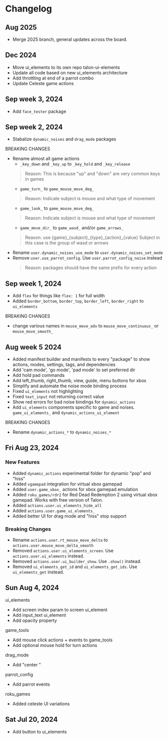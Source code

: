 # Changelog

## Aug 2025

- Merge 2025 branch, general updates across the board.

## Dec 2024
- Move ui_elements to its own repo talon-ui-elements
- Update all code based on new ui_elements architecture
- Add throttling at end of a parrot combo
- Update Celeste game actions

## Sep week 3, 2024
- Add `face_tester` package

## Sep week 2, 2024
- Stabalize `dynamic_noises` and `drag_mode` packages

BREAKING CHANGES
- Rename almost all game actions
  - `_key_down` and `_key_up` to `_key_hold` and `_key_release`
  > Reason: This is because "up" and "down" are very common keys in games
  - `game_turn_` to `game_mouse_move_deg_`
  > Reason: Indicate subject is mouse and what type of movement
  - `game_look_` to `game_mouse_move_deg_`
  > Reason: Indicate subject is mouse and what type of movement
  - `game_move_dir_` to `game_wasd_` and/or `game_arrows_`
  > Reason: use \{game}\_\{subject}\_\{type}\_\{action}\_\{value}
  > Subject in this case is the group of wasd or arrows
- Rename `user.dynamic_noises_use_mode` to `user.dynamic_noises_set_mode`
- Remove `user.use_parrot_config`. Use `user.parrot_config_noise` instead
  > Reason: packages should have the same prefix for every action

## Sep week 1, 2024
- Add `flex` for things like `flex: 1` for full width
- Added `border_bottom`, `border_top`, `border_left`, `border_right` to `ui_elements`

BREAKING CHANGES
- change various names in `mouse_move_adv` to `mouse_move_continuous_` or `mouse_move_smooth_`

## Aug week 5 2024
- Added manifest builder and manifests to every "package"
  to show actions, modes, settings, tags, and dependencies
- Add 'cam mode', 'go mode', 'pad mode' to set preferred dir
- Add hold pad commands
- Add left_thumb, right_thumb, view, guide, menu buttons for xbox
- Simplify and automate the noise mode binding process
- Fixed `ui_elements` not highlighting
- Fixed `text_input` not returning correct value
- Show red errors for bad noise bindings for `dynamic_actions`
- Add `ui_elements` components specific to game and noises. `game_ui_elements_` and `dynamic_actions_ui_element`

BREAKING CHANGES
- Rename `dynamic_actions_*` to `dynamic_noises_*`

## Fri Aug 23, 2024
### New Features
- Added `dynamic_actions` experimental folder for dynamic "pop" and "hiss"
- Added `vgamepad` integration for virtual xbox gamepad
- Added `user.game_xbox_` actions for xbox gamepad emulation
- Added `roku_games/rdr2` for Red Dead Redemption 2 using virtual xbox gamepad. Works with free version of Talon.
- Added `actions.user.ui_elements_hide_all`
- Added `actions.user.game_ui_elements_`
- Added better UI for drag mode and "hiss" stop support

### Breaking Changes
- Rename `actions.user.rt_mouse_move_delta` to `actions.user.mouse_move_delta_smooth`
- Removed `actions.user.ui_elements_screen`. Use `actions.user.ui_elements` instead.
- Removed `actions.user.ui_builder_show`. Use `.show()` instead.
- Removed `ui_elements_get_id` and `ui_elements_get_ids`. Use `ui_elements_get` instead.

## Sun Aug 4, 2024
ui_elements
- Add screen index param to screen ui_element
- Add input_text ui_element
- Add opacity property

game_tools
- Add mouse click actions + events to game_tools
- Add optional mouse hold for turn actions

drag_mode
- Add "center <target>"

parrot_config
- Add parrot events

roku_games
- Added celeste UI variations

## Sat Jul 20, 2024

- Add button to ui_elements
